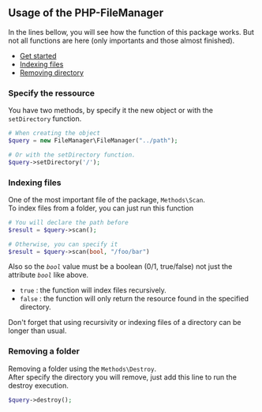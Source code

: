 ## Usage of the PHP-FileManager
In the lines bellow, you will see how the function of this package works. But not all functions are here (only importants and those almost finished).
 - [Get started](#specify-the-ressource)
 - [Indexing files](#indexing-files)
 - [Removing directory](#removing-a-folder)

### Specify the ressource
You have two methods, by specify it the new object or with the `setDirectory` function.
```php
# When creating the object
$query = new FileManager\FileManager("../path");

# Or with the setDirectory function.
$query->setDirectory('/');
```

### Indexing files
One of the most important file of the package, `Methods\Scan`. \
To index files from a folder, you can just run this function
```php
# You will declare the path before
$result = $query->scan();

# Otherwise, you can specify it
$result = $query->scan(bool, "/foo/bar")
```

Also so the *`bool`* value must be a boolean (0/1, true/false) not just the attribute *`bool`* like above.
 - `true` : the function will index files recursively.
 - `false` : the function will only return the resource found in the specified directory.

Don't forget that using recursivity or indexing files of a directory can be longer than usual.

### Removing a folder
Removing a folder using the `Methods\Destroy`. \
After specify the directory you will remove, just add this line to run the destroy execution.
```php
$query->destroy();
```
